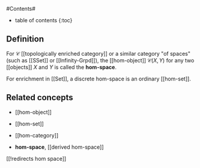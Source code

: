 
#Contents#
* table of contents
{:toc}


## Definition

For $\mathcal{C}$ [[topologically enriched category]] or a similar category "of spaces" (such as [[SSet]] or [[Infinity-Grpd]]), the [[hom-object]] $\mathcal{C}(X,Y)$ for any two [[objects]] $X$ and $Y$ is called the **hom-space**. 

For enrichment in [[Set]], a discrete hom-space is an ordinary [[hom-set]].

## Related concepts

* [[hom-object]]

* [[hom-set]]

* [[hom-category]]

* **hom-space**, [[derived hom-space]]


[[!redirects hom space]]